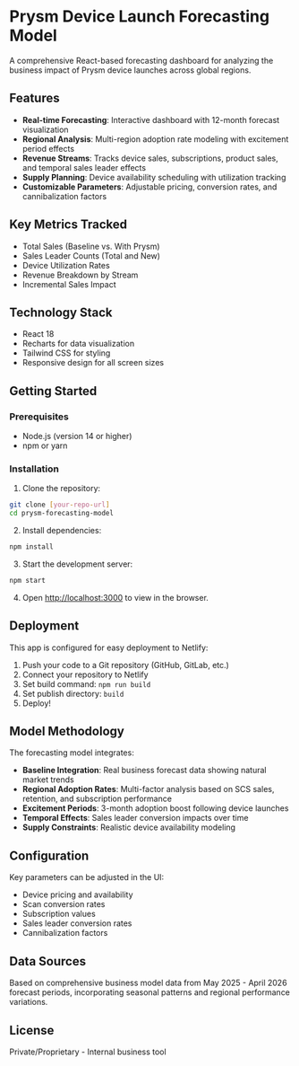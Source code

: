 # Prysm Device Launch Forecasting Model

A comprehensive React-based forecasting dashboard for analyzing the business impact of Prysm device launches across global regions.

## Features

- **Real-time Forecasting**: Interactive dashboard with 12-month forecast visualization
- **Regional Analysis**: Multi-region adoption rate modeling with excitement period effects  
- **Revenue Streams**: Tracks device sales, subscriptions, product sales, and temporal sales leader effects
- **Supply Planning**: Device availability scheduling with utilization tracking
- **Customizable Parameters**: Adjustable pricing, conversion rates, and cannibalization factors

## Key Metrics Tracked

- Total Sales (Baseline vs. With Prysm)
- Sales Leader Counts (Total and New)
- Device Utilization Rates
- Revenue Breakdown by Stream
- Incremental Sales Impact

## Technology Stack

- React 18
- Recharts for data visualization
- Tailwind CSS for styling
- Responsive design for all screen sizes

## Getting Started

### Prerequisites
- Node.js (version 14 or higher)
- npm or yarn

### Installation

1. Clone the repository:
```bash
git clone [your-repo-url]
cd prysm-forecasting-model
```

2. Install dependencies:
```bash
npm install
```

3. Start the development server:
```bash
npm start
```

4. Open [http://localhost:3000](http://localhost:3000) to view in the browser.

## Deployment

This app is configured for easy deployment to Netlify:

1. Push your code to a Git repository (GitHub, GitLab, etc.)
2. Connect your repository to Netlify
3. Set build command: `npm run build`
4. Set publish directory: `build`
5. Deploy!

## Model Methodology

The forecasting model integrates:

- **Baseline Integration**: Real business forecast data showing natural market trends
- **Regional Adoption Rates**: Multi-factor analysis based on SCS sales, retention, and subscription performance
- **Excitement Periods**: 3-month adoption boost following device launches
- **Temporal Effects**: Sales leader conversion impacts over time
- **Supply Constraints**: Realistic device availability modeling

## Configuration

Key parameters can be adjusted in the UI:
- Device pricing and availability
- Scan conversion rates  
- Subscription values
- Sales leader conversion rates
- Cannibalization factors

## Data Sources

Based on comprehensive business model data from May 2025 - April 2026 forecast periods, incorporating seasonal patterns and regional performance variations.

## License

Private/Proprietary - Internal business tool
